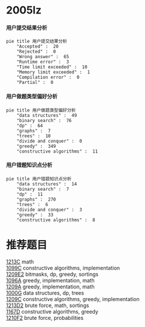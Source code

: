 # 2005lz

<!-- tabs:start -->



#### **用户提交结果分析**

```mermaid
pie title 用户提交结果分析
    "Accepted" :  20
    "Rejected" :  0
    "Wrong answer" :  65
    "Runtime error" :  3
    "Time limit exceeded" :  10
    "Memory limit exceeded" :  1
    "Compilation error" :  0
    "Partial" :  0
```

#### **用户做题类型偏好分析**

```mermaid
pie title 用户做题类型偏好分析
    "data structures" :  49
    "binary search" :  76
    "dp" :  64
    "graphs" :  7
    "trees" :  10
    "divide and conquer" :  0
    "greedy" :  349
    "constructive algorithms" :  11
```
#### **用户错题知识点分析**

```mermaid
pie title 用户错题知识点分析
    "data structures" :  14
    "binary search" :  7
    "dp" :  11
    "graphs" :  270
    "trees" :  6
    "divide and conquer" :  3
    "greedy" :  33
    "constructive algorithms" :  8
```



<!-- tabs:end -->
# 推荐题目
[1213C](https://codeforces.com/contest/1213/problem/C)		math		  
[1099C](https://codeforces.com/contest/1099/problem/C)		constructive algorithms,
                        implementation		  
[1209E2](https://codeforces.com/contest/1209E/problem/2)		bitmasks,
                        dp,
                        greedy,
                        sortings		  
[1096A](https://codeforces.com/contest/1096/problem/A)		greedy,
                        implementation,
                        math		  
[1209A](https://codeforces.com/contest/1209/problem/A)		greedy,
                        implementation,
                        math		  
[1000G](https://codeforces.com/contest/1000/problem/G)		data structures,
                        dp,
                        trees		  
[1209C](https://codeforces.com/contest/1209/problem/C)		constructive algorithms,
                        greedy,
                        implementation		  
[1213D2](https://codeforces.com/contest/1213D/problem/2)		brute force,
                        math,
                        sortings		  
[1167D](https://codeforces.com/contest/1167/problem/D)		constructive algorithms,
                        greedy		  
[1210F2](https://codeforces.com/contest/1210F/problem/2)		brute force,
                        probabilities		  
